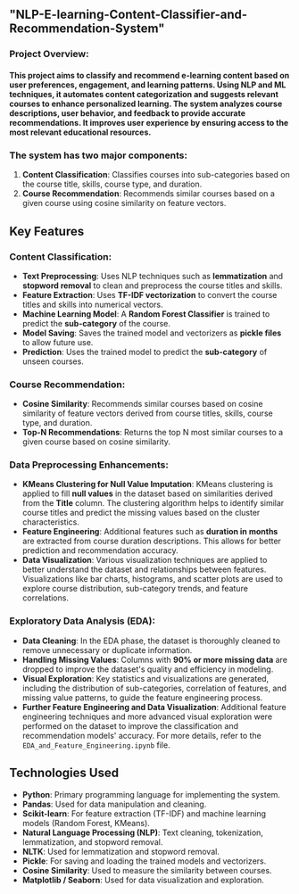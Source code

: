 ## "NLP-E-learning-Content-Classifier-and-Recommendation-System"

### Project Overview:
#### This project aims to classify and recommend e-learning content based on user preferences, engagement, and learning patterns. Using NLP and ML techniques, it automates content categorization and suggests relevant courses to enhance personalized learning. The system analyzes course descriptions, user behavior, and feedback to provide accurate recommendations. It improves user experience by ensuring access to the most relevant educational resources.


### The system has two major components:
1. **Content Classification**: Classifies courses into sub-categories based on the course title, skills, course type, and duration.
2. **Course Recommendation**: Recommends similar courses based on a given course using cosine similarity on feature vectors.

## Key Features

### Content Classification:
- **Text Preprocessing**: Uses NLP techniques such as **lemmatization** and **stopword removal** to clean and preprocess the course titles and skills.
- **Feature Extraction**: Uses **TF-IDF vectorization** to convert the course titles and skills into numerical vectors.
- **Machine Learning Model**: A **Random Forest Classifier** is trained to predict the **sub-category** of the course.
- **Model Saving**: Saves the trained model and vectorizers as **pickle files** to allow future use.
- **Prediction**: Uses the trained model to predict the **sub-category** of unseen courses.

### Course Recommendation:
- **Cosine Similarity**: Recommends similar courses based on cosine similarity of feature vectors derived from course titles, skills, course type, and duration.
- **Top-N Recommendations**: Returns the top N most similar courses to a given course based on cosine similarity.

### Data Preprocessing Enhancements:
- **KMeans Clustering for Null Value Imputation**: KMeans clustering is applied to fill **null values** in the dataset based on similarities derived from the **Title** column. The clustering algorithm helps to identify similar course titles and predict the missing values based on the cluster characteristics.
- **Feature Engineering**: Additional features such as **duration in months** are extracted from course duration descriptions. This allows for better prediction and recommendation accuracy.
- **Data Visualization**: Various visualization techniques are applied to better understand the dataset and relationships between features. Visualizations like bar charts, histograms, and scatter plots are used to explore course distribution, sub-category trends, and feature correlations.

### Exploratory Data Analysis (EDA):
- **Data Cleaning**: In the EDA phase, the dataset is thoroughly cleaned to remove unnecessary or duplicate information.
- **Handling Missing Values**: Columns with **90% or more missing data** are dropped to improve the dataset's quality and efficiency in modeling.
- **Visual Exploration**: Key statistics and visualizations are generated, including the distribution of sub-categories, correlation of features, and missing value patterns, to guide the feature engineering process.
- **Further Feature Engineering and Data Visualization**: Additional feature engineering techniques and more advanced visual exploration were performed on the dataset to improve the classification and recommendation models' accuracy. For more details, refer to the `EDA_and_Feature_Engineering.ipynb` file.

## Technologies Used

- **Python**: Primary programming language for implementing the system.
- **Pandas**: Used for data manipulation and cleaning.
- **Scikit-learn**: For feature extraction (TF-IDF) and machine learning models (Random Forest, KMeans).
- **Natural Language Processing (NLP)**: Text cleaning, tokenization, lemmatization, and stopword removal.
- **NLTK**: Used for lemmatization and stopword removal.
- **Pickle**: For saving and loading the trained models and vectorizers.
- **Cosine Similarity**: Used to measure the similarity between courses.
- **Matplotlib / Seaborn**: Used for data visualization and exploration.

